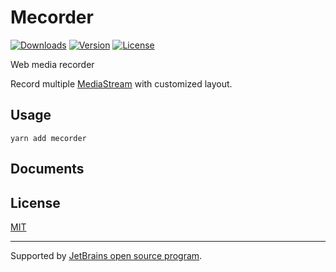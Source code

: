 # Mecorder

<a href="https://npmcharts.com/compare/mecorder?minimal=true"><img src="https://img.shields.io/npm/dm/mecorder.svg?sanitize=true" alt="Downloads"></a>
<a href="https://www.npmjs.com/package/mecorder"><img src="https://img.shields.io/npm/v/mecorder.svg?sanitize=true" alt="Version"></a>
<a href="https://www.npmjs.com/package/mecorder"><img src="https://img.shields.io/npm/l/mecorder.svg?sanitize=true" alt="License"></a>

Web media recorder

Record multiple [MediaStream](https://developer.mozilla.org/en-US/docs/Web/API/MediaStream) with customized layout.

## Usage

```shell
yarn add mecorder
```

## Documents


## License

[MIT](./LICENSE)

___

Supported by [JetBrains open source program](https://www.jetbrains.com/community/opensource/#support?from=mecorder).
